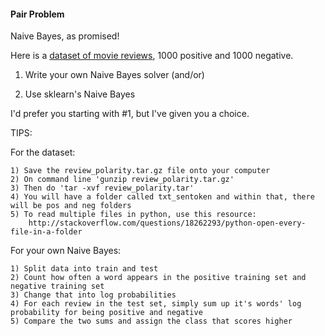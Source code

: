 #### Pair Problem

Naive Bayes, as promised!

Here is a [dataset of movie reviews](http://www.cs.cornell.edu/people/pabo/movie-review-data/review_polarity.tar.gz), 1000 positive and 1000 negative.

1) Write your own Naive Bayes solver (and/or)

2) Use sklearn's Naive Bayes

I'd prefer you starting with #1, but I've given you a choice.

TIPS:

For the dataset:

    1) Save the review_polarity.tar.gz file onto your computer
    2) On command line 'gunzip review_polarity.tar.gz'
    3) Then do 'tar -xvf review_polarity.tar'
    4) You will have a folder called txt_sentoken and within that, there will be pos and neg folders
    5) To read multiple files in python, use this resource:
        http://stackoverflow.com/questions/18262293/python-open-every-file-in-a-folder

For your own Naive Bayes:

    1) Split data into train and test
    2) Count how often a word appears in the positive training set and negative training set
    3) Change that into log probabilities
    4) For each review in the test set, simply sum up it's words' log probability for being positive and negative
    5) Compare the two sums and assign the class that scores higher